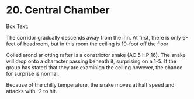 # 20. Central Chamber

Box Text:

The corridor gradually descends away from the inn.  At first, there is only 6-feet
of headroom, but in this room the ceiling is 10-foot off the floor

Coiled arond ar otting rafter is a constrictor snake  (AC 5 HP 16). The
snake will drop onto a character passing beneath it, surprising on a 1-5.  If the
group has stated that they are examinign the ceiling however, the chance for surprise
is normal. 

Because of the chilly temperature, the snake moves at half speed and attacks with
-2 to hit.

